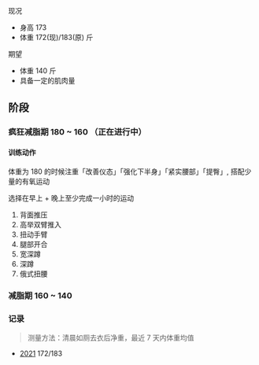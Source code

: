 现况

- 身高 173
- 体重 172(现)/183(原) 斤

期望

- 体重 140 斤
- 具备一定的肌肉量

## 阶段

### 疯狂减脂期 180 ~ 160 （正在进行中）

#### 训练动作

体重为 180 的时候注重「改善仪态」「强化下半身」「紧实腰部」「提臀」, 搭配少量的有氧运动

选择在早上 + 晚上至少完成一小时的运动

1. 背面推压
2. 高举双臂推入
3. 扭动手臂
4. 腿部开合
5. 宽深蹲
6. 深蹲
7. 俄式扭腰

### 减脂期 160 ~ 140

### 记录

> 测量方法：清晨如厕去衣后净重，最近 7 天内体重均值

- [2021](https://github.com/twocucao/the-road-to-fitness/issues/7)  172/183
